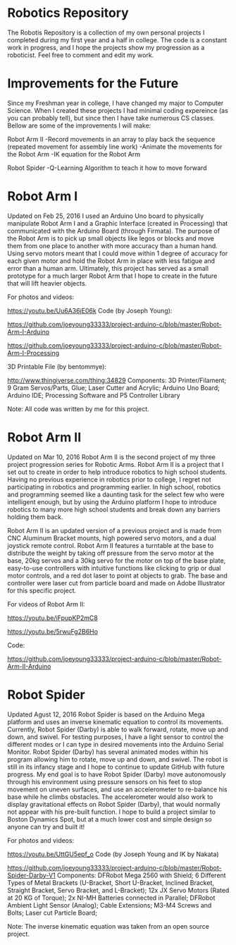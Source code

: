 # Robotics Repository

The Robotis Repository is a collection of my own personal projects I completed during my first year and a half in college. The code is a constant work in progress, and I hope the projects show my progression as a roboticist. Feel free to comment and edit my work. 


# Improvements for the Future

Since my Freshman year in college, I have changed my major to Computer Science. When I created these projects I had minimal coding expereince (as you can probably tell), but since then I have take numerous CS classes. Bellow are some of the improvements I will make:

Robot Arm II
-Record movements in an array to play back the sequence (repeated movement for assembly line work)
-Animate the movements for the Robot Arm 
-IK equation for the Robot Arm

Robot Spider
-Q-Learning Algorithm to teach it how to move forward


# Robot Arm I
Updated on Feb 25, 2016
I used an Arduino Uno board to physically manipulate Robot Arm I and a Graphic Interface (created in Processing) that communicated with the Arduino Board (through Firmata). The purpose of the Robot Arm is to pick up small objects like legos or blocks and move them from one place to another with more accuracy than a human hand. Using servo motors meant that I could move within 1 degree of accuracy for each given motor and hold the Robot Arm in place with less fatigue and error than a human arm. Ultimately, this project has served as a small prototype for a much larger Robot Arm that I hope to create in the future that will lift heavier objects.

For photos and videos:

https://youtu.be/Uu6A36jE06k
Code (by Joseph Young):

https://github.com/joeyoung33333/project-arduino-c/blob/master/Robot-Arm-I-Arduino

https://github.com/joeyoung33333/project-arduino-c/blob/master/Robot-Arm-I-Processing

3D Printable File (by bentommye):

http://www.thingiverse.com/thing:34829
Components: 3D Printer/Filament; 9 Gram Servos/Parts, Glue; Laser Cutter and Acrylic; Arduino Uno Board; Arduino IDE; Processing Software and P5 Controller Library

Note: All code was written by me for this project.


# Robot Arm II
Updated on Mar 10, 2016
Robot Arm II is the second project of my three project progression series for Robotic Arms. Robot Arm II is a project that I set out to create in order to help introduce robotics to high school students. Having no previous experience in robotics prior to college, I regret not participating in robotics and programming earlier. In high school, robotics and programming seemed like a daunting task for the select few who were intelligent enough, but by using the Arduino platform I hope to introduce robotics to many more high school students and break down any barriers holding them back.

Robot Arm II is an updated version of a previous project and is made from CNC Aluminum Bracket mounts, high powered servo motors, and a dual joystick remote control. Robot Arm II features a turntable at the base to distribute the weight by taking off pressure from the servo motor at the base, 20kg servos and a 30kg servo for the motor on top of the base plate, easy-to-use controllers with intuitive functions like clicking to grip or dual motor controls, and a red dot laser to point at objects to grab. The base and controller were laser cut from particle board and made on Adobe Illustrator for this specific project.

For videos of Robot Arm II:

https://youtu.be/iFpupKP2mC8

https://youtu.be/5rwuFg2B6Ho

Code:

https://github.com/joeyoung33333/project-arduino-c/blob/master/Robot-Arm-II-Arduino


# Robot Spider
Updated Agust 12, 2016
Robot Spider is based on the Arduino Mega platform and uses an inverse kinematic equation to control its movements. Currently, Robot Spider (Darby) is able to walk forward, rotate, move up and down, and swivel. For testing purposes, I have a light sensor to control the different modes or I can type in desired movements into the Arduino Serial Monitor. Robot Spider (Darby) has several animated modes within his program allowing him to rotate, move up and down, and swivel. The robot is still in its infancy stage and I hope to continue to update GitHub with future progress. My end goal is to have Robot Spider (Darby) move autonomously through his environment using pressure sensors on his feet to stop movement on uneven surfaces, and use an accelerometer to re-balance his base while he climbs obstacles. The accelerometer would also work to display gravitational effects on Robot Spider (Darby), that would normally not appear with his pre-built function. I hope to build a project similar to Boston Dynamics Spot, but at a much lower cost and simple design so anyone can try and built it!

For photos and videos:

https://youtu.be/UttGU5epf_o
Code (by Joseph Young and IK by Nakata)

https://github.com/joeyoung33333/project-arduino-c/blob/master/Robot-Spider-Darby-V1
Components: DFRobot Mega 2560 with Shield; 6 Different Types of Metal Brackets (U-Bracket, Short U-Bracket, Inclined Bracket, Straight Bracket, Servo Bracket, and L-Bracket); 12x JX Servo Motors (Rated at 20 KG of Torque); 2x NI-MH Batteries connected in Parallel; DFRobot Ambient Light Sensor (Analog); Cable Extensions; M3-M4 Screws and Bolts; Laser cut Particle Board;

Note: The inverse kinematic equation was taken from an open source project.
